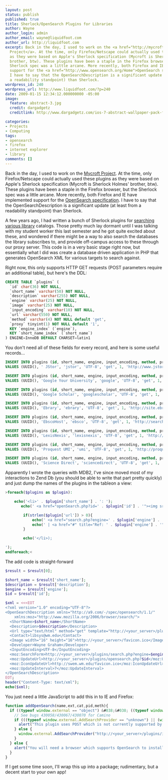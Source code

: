 ```yaml
---
layout: post
status: publish
published: true
title: Sherlock/OpenSearch Plugins for Libraries
author: Wayne
author_login: admin
author_email: wayne@liquidfoot.com
author_url: http://liquidfoot.com
excerpt: Back in the day, I used to work on the <a href="http://mycroft.mozdev.org/">Mycroft
  Project</a>. At the time, only Firefox/Netscape could actually used these plugins
  as they were based on Apple's Sherlock specification (Mycroft is Sherlock Holmes'
  brother, btw). These plugins have been a staple in the Firefox browser, but the
  Sherlock spec was a little arcane. More recently, both Firefox and IE have implemented
  support for the <a href="http://www.opensearch.org/Home">OpenSearch specification</a>.
  I have to say that the OpenSearchDescription is a significant update (at least from
  a readability standpoint) than Sherlock.
wordpress_id: 240
wordpress_url: http://www.liquidfoot.com/?p=240
date: 2009-01-15 12:34:12.000000000 -05:00
image:
  feature: abstract-3.jpg
  credit: dargadgetz
  creditlink: http://www.dargadgetz.com/ios-7-abstract-wallpaper-pack-for-iphone-5-and-ipod-touch-retina/

categories:
- Projects
- Computing
tags:
- opensearch
- firefox
- internet explorer
- library
comments: []
---
```

<p>Back in the day, I used to work on the <a href="http://mycroft.mozdev.org/">Mycroft Project</a>. At the time, only Firefox/Netscape could actually used these plugins as they were based on Apple's Sherlock specification (Mycroft is Sherlock Holmes' brother, btw). These plugins have been a staple in the Firefox browser, but the Sherlock spec was a little arcane. More recently, both Firefox and IE have implemented support for the <a href="http://www.opensearch.org/Home">OpenSearch specification</a>. I have to say that the OpenSearchDescription is a significant update (at least from a readability standpoint) than Sherlock.</p>

<p>A few years ago, I had written a bunch of Sherlock plugins for <a href="http://swem.wm.edu/resources/tools/">searching various library</a> catalogs. Those pretty much lay dormant until I was talking with my student worker this last semester and he got quite excited about these, and wondered if there might be a way to also search the databases the library subscribes to, and provide off-campus access to these through our proxy server. This code is in a very basic stage right now, but essentially what I did was create a database driven application in PHP that generates OpenSearch XML for various targets to search against.</p>

<p>Right now, this only supports HTTP GET requests (POST parameters require an additional table), but here's the DDL:</p>

~~~sql
CREATE TABLE `plugins` (
  `id` char(36) NOT NULL,
  `short_name` varchar(50) NOT NULL,
  `description` varchar(255) NOT NULL,
  `engine` varchar(25) NOT NULL,
  `image` varchar(25) NOT NULL,
  `input_encoding` varchar(10) NOT NULL,
  `url` varchar(550) NOT NULL,
  `method` varchar(4) NOT NULL default 'get',
  `proxy` tinyint(1) NOT NULL default '1',
  KEY `engine_index` (`engine`),
  KEY `short_name_index` (`short_name`)
) ENGINE=InnoDB DEFAULT CHARSET=latin1
~~~

<p>You don't need all of these fields for every record, and here is some useful records...</p>

~~~sql
INSERT INTO plugins (id, short_name, engine, input_encoding, method, proxy, url)
VALUES (UUID(), ' JStor', 'jstor', 'UTF-8', 'get', 1, 'http://www.jstor.org/action/doBasicSearch?Query=');

INSERT INTO plugins (id, short_name, engine, input_encoding, method, proxy, url)
VALUES (UUID(), 'Google Your University', 'google', 'UTF-8', 'get', 1, 'http://www.google.com/univ/wm?hl=en&amp;ie=ISO-8859-1&amp;btnG=Google+Search&amp;q=');

INSERT INTO plugins (id, short_name, engine, input_encoding, method, proxy, url)
VALUES (UUID(), 'Google Scholar', 'googlescholar', 'UTF-8', 'get', 1, 'http://scholar.google.com/scholar?&amp;hl=en&amp;lr=&amp;btnG=Search&amp;q=');

INSERT INTO plugins (id, short_name, engine, input_encoding, method, proxy, url)
VALUES (UUID(), 'Ebrary', 'ebrary', 'UTF-8', 'get', 1, 'http://site.ebrary.com/lib//Top?layout=search&amp;nosr=1&amp;sch=sch&amp;frm=smp.x&amp;p00=');

INSERT INTO plugins (id, short_name, engine, input_encoding, method, proxy, url)
VALUES (UUID(), 'EbscoHost', 'ebsco', 'UTF-8', 'get', 1, 'http://search.ebscohost.com/login.aspx?db=aph&amp;direct=true&amp;bQuery=');

INSERT INTO plugins (id, short_name, engine, input_encoding, method, proxy, url)
VALUES (UUID(), 'LexisNexis', 'lexisnexis', 'UTF-8', 'get', 1, 'http://www.lexisnexis.com/us/lnacademic/search/homesubmitForm.do');

INSERT INTO plugins (id, short_name, engine, input_encoding, method, proxy, url)
VALUES (UUID(), 'Proquest UMI', 'umi', 'UTF-8', 'get', 1, 'http://proquest.umi.com/pqdweb?RQT=305&amp;FT=1&amp;DBId=414&amp;SQ=');

INSERT INTO plugins (id, short_name, engine, input_encoding, method, proxy, url)
VALUES (UUID(), 'Science Direct', 'sciencedirect', 'UTF-8', 'get', 1, 'http://www.sciencedirect.com/science/quicksearch?query=');
~~~

<p>Apparently I wrote the queries with MDB2, I've since moved most of my interactions to Zend Db (you should be able to write that part pretty quickly) and just dump the names of the plugins in the tableon a view:</p>

~~~php
>foreach($plugins as $plugin):

    echo('<li>' . $plugin['short_name'] . ': ');
       echo(' <a href="openSearch.php?id=' . $plugin['id'] . '"><img src="images/a9.png" title="OpenSearch" /></a>'); 

        if(strlen($plugin['url']) > 0){
            echo(' <a href="search.php?engine=' . $plugin['engine'] . '&amp;q=regulators">test search');
            echo(' | <a href="#" title="Ref: ' . $plugin['engine'] . '" onClick="addOpenSearch(\'' . $plugin['engine'] . '\', \'gif\', \'Education\', \'' . $plugin['id'] . '\'); return false;">add</a>');
        }

        echo('</li>);

');
endforeach;<
~~~

<p>The add code is straight-forward</p>


~~~php
$result = $result[0];

$short_name = $result['short_name'];
$description = $result['description'];
$engine = $result['engine'];
$id = $result['id']; 

$xml = <<<EOT
<?xml version="1.0" encoding="UTF-8"?>
<OpenSearchDescription xmlns="http://a9.com/-/spec/opensearch/1.1/" 
    xmlns:moz="http://www.mozilla.org/2006/browser/search/">
  <ShortName>$short_name</ShortName>
  <Description>$description</Description>
  <Url type="text/html" method="get" template="http://<your_server>/plugins/proxy.php?engine=$engine&amp;q="/>
  <Contact>libsys@wm.edu</Contact>
  <Image width="16" height="16">http://<your_server>/favicon.ico</Image>
  <Developer>Wayne Graham</Developer>
  <InputEncoding>UTF-8</InputEncoding>
  <moz:SearchForm>http://<your_server>/plugins/search.php?engine=$engine</moz:SearchForm>
  <moz:UpdateUrl>http://<your_server>/plugins/opensearch.php?$id</moz:UpdateUrl>
  <moz:IconUpdateUrl>http://swem.wm.edu/favicon.ico</moz:IconUpdateUrl>
  <moz:UpdateInterval>7</moz:UpdateInterval>
</OpenSearchDescription>
EOT;
header("Content-Type: text/xml");
echo($xml);
~~~

You just need a little JavaScript to add this in to IE and Firefox:

~~~javascript
function addOpenSearch(name,ext,cat,pid,meth){
  if ((typeof window.external == "object") &#038;&#038; ((typeof window.external.AddSearchProvider == "unknown") || (typeof window.external.AddSearchProvider == "function"))) {
    // See bugs 430058/430067/430070 for Camino
    if (((typeof window.external.AddSearchProvider == "unknown") || (window.navigator.vendor == 'Camino'))&#038;&#038; meth == "p") {
      alert("This plugin uses POST which is not currently supported by your browser's implementation of OpenSearch.");
    } else {
      window.external.AddSearchProvider("http://<your_server>/plugins/install.php?id=" + pid);
    }
  } else {
    alert("You will need a browser which supports OpenSearch to install this plugin.");
  }
}
~~~

If I get some time soon, I'll wrap this up into a package; rudimentary, but a decent start to your own app!
